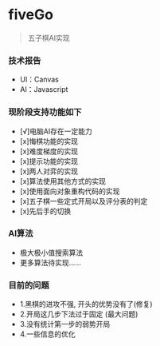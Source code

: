 # fiveGo

> 五子棋AI实现

### 技术报告
- UI：Canvas
- AI：Javascript


### 现阶段支持功能如下

- [√]电脑AI存在一定能力
- [x]悔棋功能的实现 
- [x]难度梯度的实现
- [x]提示功能的实现
- [x]两人对弈的实现
- [x]算法使用其他方式的实现
- [x]使用面向对象重构代码的实现
- [x]五子棋一些定式开局以及评分表的判定
- [x]先后手的切换


### AI算法
- 极大极小值搜索算法
- 更多算法待实现……



### 目前的问题
- 1.黑棋的进攻不强, 开头的优势没有了(修复)
- 2.开局这几步下法过于固定  (最大问题) 
- 3.没有统计第一步的弱势开局
- 4.一些信息的优化
